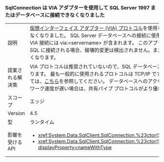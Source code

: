 ### <a name="sqlconnection-can-no-longer-connect-to-sql-server-1997-or-databases-using-the-via-adapter"></a>SqlConnection は VIA アダプターを使用して SQL Server 1997 またはデータベースに接続できなくなりました

|   |   |
|---|---|
|説明|[仮想インターフェイス アダプター (VIA) プロトコル](https://technet.microsoft.com/library/ms191229%28v=sql.105%29.aspx)を使用した SQL Server データベースへの接続はサポートされなくなりました。 SQL Server データベースへの接続に使用されるプロトコルは、接続文字列で表示されます。 VIA 接続には via:&lt;servername&gt; が含まれます。 このアプリが VIA 以外のプロトコル (tcp: や np: など) を介して SQL に接続される場合、破壊的変更は検出されません。また、SQL Server 7 (1997) への接続がサポートされなくなります。|
|提案される解決策|VIA プロトコルは推奨されていないので、SQL データベースに接続するには別のプロトコルを使用する必要があります。 最も一般的に使用されるプロトコルは TCP/IP です。 TCP/IP プロトコルを有効にするための手順については、[こちら](https://msdn.microsoft.com/library/bb909712.aspx)を参照してください。 データベースへのアクセスがイントラネット内からに限定されていて、ネットワーク速度が遅い場合は、共有パイプ プロトコルがより優れたパフォーマンスを提供する可能性があります。|
|スコープ|エッジ|
|Version|4.5|
|型|ランタイム|
|影響を受ける API|<ul><li><xref:System.Data.SqlClient.SqlConnection.%23ctor(System.String)?displayProperty=nameWithType></li><li><xref:System.Data.SqlClient.SqlConnection.%23ctor(System.String,System.Data.SqlClient.SqlCredential)?displayProperty=nameWithType></li></ul>|

